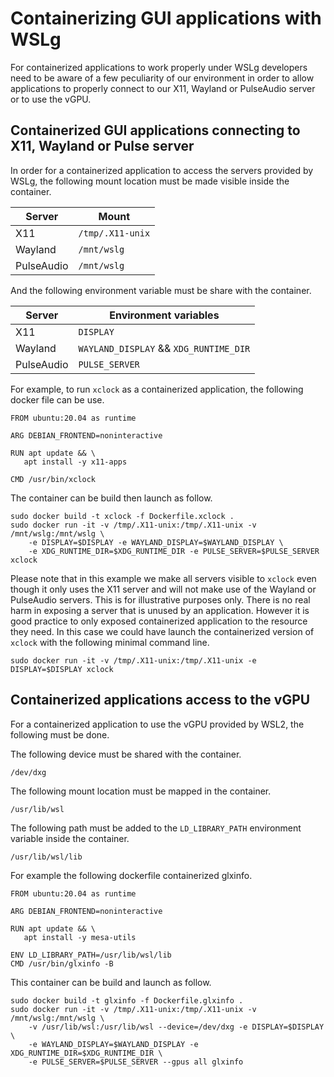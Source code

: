 # Containerizing GUI applications with WSLg

For containerized applications to work properly under WSLg developers need to be aware of a few peculiarity of our environment in order to allow applications to properly connect to our X11, Wayland or PulseAudio server or to use the vGPU.

## Containerized GUI applications connecting to X11, Wayland or Pulse server

In order for a containerized application to access the servers provided by WSLg, the following mount location must be made visible inside the container.

| Server | Mount |
|---|---|
| X11 | ```/tmp/.X11-unix``` |
| Wayland | ```/mnt/wslg``` |
| PulseAudio | ```/mnt/wslg``` |

And the following environment variable must be share with the container.

| Server | Environment variables |
|---|---|
| X11 | ```DISPLAY``` |
| Wayland | ```WAYLAND_DISPLAY``` && ```XDG_RUNTIME_DIR``` |
| PulseAudio | ```PULSE_SERVER``` |

For example, to run ```xclock``` as a containerized application, the following docker file can be use. 

```
FROM ubuntu:20.04 as runtime

ARG DEBIAN_FRONTEND=noninteractive

RUN apt update && \
   apt install -y x11-apps

CMD /usr/bin/xclock
```

The container can be build then launch as follow.

```
sudo docker build -t xclock -f Dockerfile.xclock .
sudo docker run -it -v /tmp/.X11-unix:/tmp/.X11-unix -v /mnt/wslg:/mnt/wslg \
    -e DISPLAY=$DISPLAY -e WAYLAND_DISPLAY=$WAYLAND_DISPLAY \
    -e XDG_RUNTIME_DIR=$XDG_RUNTIME_DIR -e PULSE_SERVER=$PULSE_SERVER xclock
```

Please note that in this example we make all servers visible to ```xclock``` even though it only uses the X11 server and will not make use of the Wayland or PulseAudio servers. This is for illustrative purposes only. There is no real harm in exposing a server that is unused by an application. However it is good practice to only exposed containerized application to the resource they need. In this case we could have launch the containerized version of ```xclock``` with the following minimal command line.

```
sudo docker run -it -v /tmp/.X11-unix:/tmp/.X11-unix -e DISPLAY=$DISPLAY xclock
```

## Containerized applications access to the vGPU

For a containerized application to use the vGPU provided by WSL2, the following must be done.

The following device must be shared with the container.

```/dev/dxg```

The following mount location must be mapped in the container.

```/usr/lib/wsl```

The following path must be added to the ```LD_LIBRARY_PATH``` environment variable inside the container.

```/usr/lib/wsl/lib```

For example the following dockerfile containerized glxinfo. 

```
FROM ubuntu:20.04 as runtime

ARG DEBIAN_FRONTEND=noninteractive

RUN apt update && \
   apt install -y mesa-utils

ENV LD_LIBRARY_PATH=/usr/lib/wsl/lib
CMD /usr/bin/glxinfo -B
```

This container can be build and launch as follow.

```
sudo docker build -t glxinfo -f Dockerfile.glxinfo .
sudo docker run -it -v /tmp/.X11-unix:/tmp/.X11-unix -v /mnt/wslg:/mnt/wslg \
    -v /usr/lib/wsl:/usr/lib/wsl --device=/dev/dxg -e DISPLAY=$DISPLAY \
    -e WAYLAND_DISPLAY=$WAYLAND_DISPLAY -e XDG_RUNTIME_DIR=$XDG_RUNTIME_DIR \
    -e PULSE_SERVER=$PULSE_SERVER --gpus all glxinfo
```
